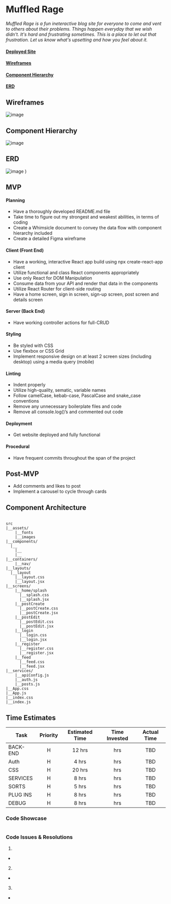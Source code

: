 # Muffled Rage

_Muffled Rage is a fun ineteractive blog site for everyone to come and vent to others about their problems. Things happen everyday that we wish didn't. It's hard and frustrating sometimes. This is a place to let out that frustration. Let us know what's upsetting and how you feel about it._
#### [Deployed Site]()

#### [Wireframes](https://www.figma.com/file/IDihqsK8ipVgWMYLPBH7ht/MUFFLED-RAGE?node-id=0%3A1)

#### [Component Hierarchy](https://whimsical.com/p4-DveukFCag5E77ePgU72obf)

#### [ERD](https://drive.google.com/file/d/1jm_TARvJTkAGDhXE9THKfxuuQdFMHo9f/view?usp=sharing)

## Wireframes

![image](https://i.imgur.com/0ecp8aT.jpg)

## Component Hierarchy

![image](https://user-images.githubusercontent.com/90884113/145636117-a31ca076-eb4e-4cd0-a73f-52b8d311c2cb.png)

## ERD

![image](https://user-images.githubusercontent.com/90884113/145636734-851aea2a-fccd-4ebe-a6d9-e062eb8b490c.png)
)

## MVP
#### Planning 
*	Have a thoroughly developed README.md file
*	Take time to figure out my strongest and weakest abilities, in terms of coding
*	Create a Whimsicle document to convey the data flow with component hierarchy included
*	Create a detailed Figma wireframe

#### Client (Front End)
*	Have a working, interactive React app build using npx create-react-app client
*	Utilize functional and class React components appropriately
*	Use only React for DOM Manipulation
*	Consume data from your API and render that data in the components
*	Utilize React Router for client-side routing
*	Have a home screen, sign in screen, sign-up screen, post screen and details screen

#### Server (Back End)
* Have working controller actions for full-CRUD

#### Styling
*	Be styled with CSS
*	Use flexbox or CSS Grid
*	Implement responsive design on at least 2 screen sizes (including desktop) using a media query (mobile)

#### Linting
*	Indent properly
*	Utilize high-quality, sematic, variable names
*	Follow camelCase, kebab-case, PascalCase and snake_case conventions
*	Remove any unnecessary boilerplate files and code
*	Remove all console.log()’s and commented out code

#### Deployment
*	Get website deployed and fully functional

#### Procedural
*	Have frequent commits throughout the span of the project


## Post-MVP
* Add comments and likes to post
* Implement a carousel to cycle through cards

## Component Architecture

```

src
|__assets/
    |__fonts
    |__images
|__components/
  |__
    |__
    |__
|__containers/
    |__nav/
|__layouts/
  |__layout
    |__layout.css
    |__layout.jsx
|__screens/
    |__home/splash
      |__splash.css
      |__splash.jsx
    |__postCreate
      |__postCreate.css
      |__postCreate.jsx
    |__postEdit
      |__postEdit.css
      |__postEdit.jsx
    |__login
      |__login.css
      |__login.jsx
    |__register
      |__register.css
      |__register.jsx
    |__feed
      |__feed.css
      |__feed.jsx
|__services/
    |__apiConfig.js
    |__auth.js
    |__posts.js
|__App.css
|__App.js
|__index.css
|__index.js

```


## Time Estimates

| Task        | Priority | Estimated Time | Time Invested | Actual Time |
| ----------- | :------: | :------------: | :-----------: | :---------: |
| BACK-END | H | 12 hrs |  hrs | TBD |
| Auth | H | 4 hrs |  hrs | TBD |
| CSS | H | 20 hrs |  hrs | TBD |
| SERVICES | H | 8 hrs |  hrs | TBD |
| SORTS | H | 5 hrs |  hrs | TBD |
| PLUG INS | H | 8 hrs |  hrs | TBD |
| DEBUG | H | 8 hrs |  hrs | TBD |


### Code Showcase
```

```

### Code Issues & Resolutions
1. 
* 
2. 
* 
3. 
* 
